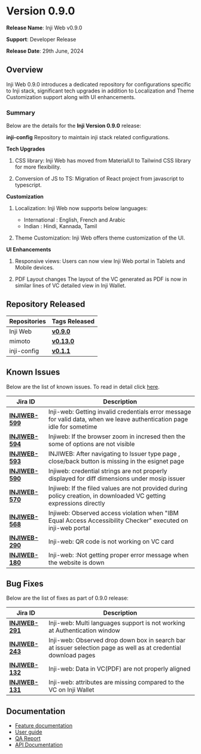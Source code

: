 # Version 0.9.0

**Release Name**: Inji Web v0.9.0

**Support**: Developer Release

**Release Date**: 29th June, 2024

## **Overview** <a href="#overview" id="overview"></a>

Inji Web 0.9.0 introduces a dedicated repository for configurations specific to Inji stack, significant tech upgrades in addition to Localization and Theme Customization support along with UI enhancements.

### **Summary**

Below are the details for the **Inji Version 0.9.0** release:

**inji-config** Repository to maintain inji stack related configurations.

**Tech Upgrades**

  1. CSS library: Inji Web has moved from MaterialUI to Tailwind CSS library for more flexibility.

  2. Conversion of JS to TS: Migration of React project from javascript to typescript.

**Customization**

  1. Localization: Inji Web now supports below languages:
  
       * International : English, French and Arabic
       * Indian : Hindi, Kannada, Tamil 
  
  2. Theme Customization: Inji Web offers theme customization of the UI.

**UI Enhancements**

  1. Responsive views: Users can now view Inji Web portal in Tablets and Mobile devices.

  2. PDF Layout changes The layout of the VC generated as PDF is now in similar lines of VC detailed view in Inji Wallet.

## Repository Released

| **Repositories** | **Tags Released**                                                           |
| ---------------- | --------------------------------------------------------------------------- |
| Inji Web         | [**v0.9.0**](https://github.com/mosip/inji-web/releases/tag/v0.9.0)         |
| mimoto           |   [**v0.13.0**](https://github.com/mosip/mimoto/releases/tag/v0.13.0)       |
| inji-config      |  [**v0.1.1**](https://github.com/mosip/inji-config/releases/tag/v0.1.1)     |

## Known Issues <a href="#known-issues" id="known-issues"></a>

Below are the list of known issues. To read in detail click [here](https://mosip.atlassian.net/issues/?jql=project%3D%22Inji%20Web%22%20and%20type%20in%20%28bug%29%20and%20status%20not%20in%20%28closed%2C%20canceled%29%20order%20by%20created%20DESC).

| **Jira ID**	|                             **Description**                                                                              |
| ------------| -------------------------------------------------------------------------------------------------------------------------|
| [**INJIWEB-599**](https://mosip.atlassian.net/browse/INJIWEB-599)	| Inji-web: Getting invalid credentials error message for valid data, when we leave authentication page idle for sometime  |
| [**INJIWEB-594**](https://mosip.atlassian.net/browse/INJIWEB-594)	| Injiweb: If the browser zoom in incresed then the some of options are not visible                                     |
| [**INJIWEB-593**](https://mosip.atlassian.net/browse/INJIWEB-593)	| INJIWEB: After navigating to Issuer type page , close/back button is missing in the esignet page                      |
| [**INJIWEB-590**](https://mosip.atlassian.net/browse/INJIWEB-590)	| Injiweb: credential strings are not properly displayed for diff dimensions under mosip issuer                         |
| [**INJIWEB-570**](https://mosip.atlassian.net/browse/INJIWEB-570)	| Injiweb: If the filed values are not provided during policy creation, in downloaded VC getting expressions directly   |
| [**INJIWEB-568**](https://mosip.atlassian.net/browse/INJIWEB-568)	| Injiweb: Observed access violation when "IBM Equal Access Accessibility Checker" executed on inji-web portal          |
| [**INJIWEB-290**](https://mosip.atlassian.net/browse/INJIWEB-290)	| Inji-web: QR code is not working on VC card                                                                           |
| [**INJIWEB-180**](https://mosip.atlassian.net/browse/INJIWEB-180)	| Inji-web: :Not getting proper error message when the website is down                                                  |


## Bug Fixes <a href="#bug-fixes" id="bug-fixes"></a>

Below are the list of fixes as part of 0.9.0 release:

| **Jira ID**	|                             **Description**                                                                                                                          |
| ------------| ---------------------------------------------------------------------------------------------------------------------------------------------------------------------|
| [**INJIWEB-291**](https://mosip.atlassian.net/browse/INJIWEB-291) | Inji-web: Multi languages support is not working at Authentication window                                      |
| [**INJIWEB-243**](https://mosip.atlassian.net/browse/INJIWEB-243) | Inji-web: Observed drop down box in search bar at issuer selection page as well as at credential download pages|
| [**INJIWEB-132**](https://mosip.atlassian.net/browse/INJIWEB-132) | Inji-web: Data in VC(PDF) are not properly aligned                                                             |
| [**INJIWEB-131**](https://mosip.atlassian.net/browse/INJIWEB-131) | Inji-web: attributes are missing compared to the VC on Inji Wallet                                             |


## Documentation <a href="#documentation" id="documentation"></a>

* [Feature documentation](https://docs.mosip.io/inji/inji-web/functional-overview/features)
* [User guide](https://docs.mosip.io/inji/inji-web/functional-overview/end-user-guide)
* [QA Report](https://docs.mosip.io/inji/inji-web/inji-web/version-0.9.0/test-report)
* [API Documentation](https://docs.mosip.io/inji/inji-web/technical-overview/backend-services/mimoto-bff)

